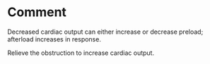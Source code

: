 # Comment

Decreased cardiac output can either increase or decrease preload; afterload increases in response.

Relieve the obstruction to increase cardiac output.
